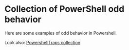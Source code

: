 # Collection of PowerShell odd behavior

Here are some examples of odd behavior in Powershell.

Look also: [PowershellTraps collection](https://github.com/nightroman/PowerShellTraps)
